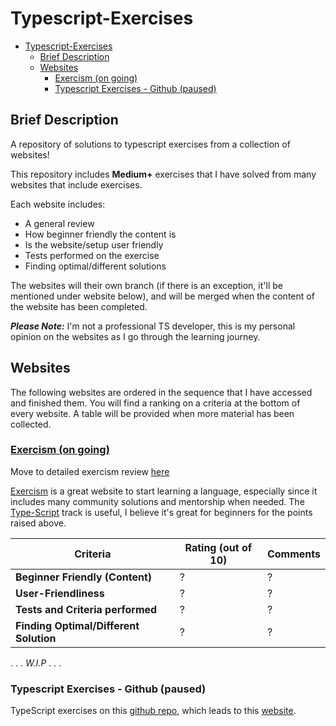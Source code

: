 # Typescript-Exercises

- [Typescript-Exercises](#typescript-exercises)
  - [Brief Description](#brief-description)
  - [Websites](#websites)
    - [Exercism (on going)](#exercism-on-going)
    - [Typescript Exercises - Github (paused)](#typescript-exercises---github-paused)

## Brief Description

A repository of solutions to typescript exercises from a collection of websites!

This repository includes **Medium+** exercises that I have solved from many websites that include exercises.

Each website includes:

- A general review
- How beginner friendly the content is
- Is the website/setup user friendly
- Tests performed on the exercise
- Finding optimal/different solutions

The websites will their own branch (if there is an exception, it'll be mentioned under website below), and will be merged when the content of the website has been completed.

***Please Note:*** I'm not a professional TS developer, this is my personal opinion on the websites as I go through the learning journey.

## Websites

The following websites are ordered in the sequence that I have accessed and finished them. You will find a ranking on a criteria at the bottom of every website. A table will be provided when more material has been collected.

### [Exercism (on going)](https://github.com/AOM98/TypeScript-Exercises/tree/Exercism)
Move to detailed exercism review [here](https://github.com/AOM98/TypeScript-Exercises/tree/Exercism)

[Exercism](https://exercism.io/my/tracks) is a great website to start learning a language, especially since it includes many community solutions and mentorship when needed.
The [Type-Script](https://exercism.io/my/tracks/typescript) track is useful, I believe it's great for beginners for the points raised above.

|Criteria| Rating (out of 10)   | Comments |
|---|---|---|
| **Beginner Friendly (Content)**   |  ? | ? |
| **User-Friendliness**   |  ? | ? |
| **Tests and Criteria performed**|? | ? |
| **Finding Optimal/Different Solution**|? | ? |

. . . *W.I.P* . . .

### Typescript Exercises - Github (paused)

TypeScript exercises on this [github repo](https://github.com/typescript-exercises/typescript-exercises), which leads to this [website](https://github.com/typescript-exercises/typescript-exercises).
